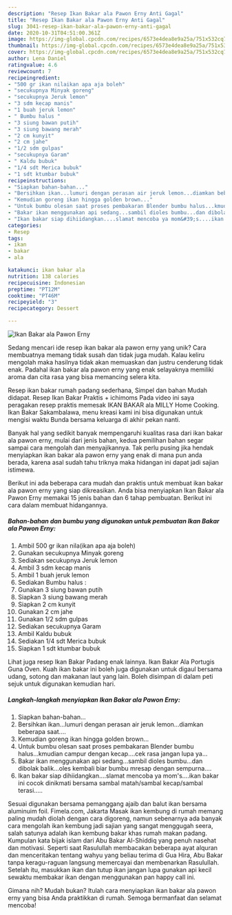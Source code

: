 ```yaml
---
description: "Resep Ikan Bakar ala Pawon Erny Anti Gagal"
title: "Resep Ikan Bakar ala Pawon Erny Anti Gagal"
slug: 3041-resep-ikan-bakar-ala-pawon-erny-anti-gagal
date: 2020-10-31T04:51:00.361Z
image: https://img-global.cpcdn.com/recipes/6573e4dea8e9a25a/751x532cq70/ikan-bakar-ala-pawon-erny-foto-resep-utama.jpg
thumbnail: https://img-global.cpcdn.com/recipes/6573e4dea8e9a25a/751x532cq70/ikan-bakar-ala-pawon-erny-foto-resep-utama.jpg
cover: https://img-global.cpcdn.com/recipes/6573e4dea8e9a25a/751x532cq70/ikan-bakar-ala-pawon-erny-foto-resep-utama.jpg
author: Lena Daniel
ratingvalue: 4.6
reviewcount: 7
recipeingredient:
- "500 gr ikan nilaikan apa aja boleh"
- "secukupnya Minyak goreng"
- "secukupnya Jeruk lemon"
- "3 sdm kecap manis"
- "1 buah jeruk lemon"
- " Bumbu halus "
- "3 siung bawan putih"
- "3 siung bawang merah"
- "2 cm kunyit"
- "2 cm jahe"
- "1/2 sdm gulpas"
- "secukupnya Garam"
- " Kaldu bubuk"
- "1/4 sdt Merica bubuk"
- "1 sdt ktumbar bubuk"
recipeinstructions:
- "Siapkan bahan-bahan..."
- "Bersihkan ikan...lumuri dengan perasan air jeruk lemon...diamkan beberapa saat...."
- "Kemudian goreng ikan hingga golden brown..."
- "Untuk bumbu olesan saat proses pembakaran Blender bumbu halus...kmudian campur dengan kecap....cek rasa jangan lupa ya..."
- "Bakar ikan menggunakan api sedang...sambil dioles bumbu...dan dibolak balik...oles kembali biar bumbu mresap dengan sempurna...."
- "Ikan bakar siap dihiidangkan....slamat mencoba ya mom&#39;s....ikan bakar ini cocok dinikmati bersama sambal matah/sambal kecap/sambal terasi....."
categories:
- Resep
tags:
- ikan
- bakar
- ala

katakunci: ikan bakar ala 
nutrition: 138 calories
recipecuisine: Indonesian
preptime: "PT12M"
cooktime: "PT46M"
recipeyield: "3"
recipecategory: Dessert

---
```



![Ikan Bakar ala Pawon Erny](https://img-global.cpcdn.com/recipes/6573e4dea8e9a25a/751x532cq70/ikan-bakar-ala-pawon-erny-foto-resep-utama.jpg)

Sedang mencari ide resep ikan bakar ala pawon erny yang unik? Cara membuatnya memang tidak susah dan tidak juga mudah. Kalau keliru mengolah maka hasilnya tidak akan memuaskan dan justru cenderung tidak enak. Padahal ikan bakar ala pawon erny yang enak selayaknya memiliki aroma dan cita rasa yang bisa memancing selera kita.

Resep ikan bakar rumah padang sederhana, Simpel dan bahan Mudah didapat. Resep Ikan Bakar Praktis + ichimoms Pada video ini saya peragakan resep praktis memesak IKAN BAKAR ala MILLY Home Cooking. Ikan Bakar Sakambalawa, menu kreasi kami ini bisa digunakan untuk mengisi waktu Bunda bersama keluarga di akhir pekan nanti.

Banyak hal yang sedikit banyak mempengaruhi kualitas rasa dari ikan bakar ala pawon erny, mulai dari jenis bahan, kedua pemilihan bahan segar sampai cara mengolah dan menyajikannya. Tak perlu pusing jika hendak menyiapkan ikan bakar ala pawon erny yang enak di mana pun anda berada, karena asal sudah tahu triknya maka hidangan ini dapat jadi sajian istimewa.


Berikut ini ada beberapa cara mudah dan praktis untuk membuat ikan bakar ala pawon erny yang siap dikreasikan. Anda bisa menyiapkan Ikan Bakar ala Pawon Erny memakai 15 jenis bahan dan 6 tahap pembuatan. Berikut ini cara dalam membuat hidangannya.

<!--inarticleads1-->

##### Bahan-bahan dan bumbu yang digunakan untuk pembuatan Ikan Bakar ala Pawon Erny:

1. Ambil 500 gr ikan nila(ikan apa aja boleh)
1. Gunakan secukupnya Minyak goreng
1. Sediakan secukupnya Jeruk lemon
1. Ambil 3 sdm kecap manis
1. Ambil 1 buah jeruk lemon
1. Sediakan  Bumbu halus :
1. Gunakan 3 siung bawan putih
1. Siapkan 3 siung bawang merah
1. Siapkan 2 cm kunyit
1. Gunakan 2 cm jahe
1. Gunakan 1/2 sdm gulpas
1. Sediakan secukupnya Garam
1. Ambil  Kaldu bubuk
1. Sediakan 1/4 sdt Merica bubuk
1. Siapkan 1 sdt ktumbar bubuk


Lihat juga resep Ikan Bakar Padang enak lainnya. Ikan Bakar Ala Portugis Guna Oven. Kuah ikan bakar ini boleh juga digunakan untuk digaul bersama udang, sotong dan makanan laut yang lain. Boleh disimpan di dalam peti sejuk untuk digunakan kemudian hari. 

<!--inarticleads2-->

##### Langkah-langkah menyiapkan Ikan Bakar ala Pawon Erny:

1. Siapkan bahan-bahan...
1. Bersihkan ikan...lumuri dengan perasan air jeruk lemon...diamkan beberapa saat....
1. Kemudian goreng ikan hingga golden brown...
1. Untuk bumbu olesan saat proses pembakaran Blender bumbu halus...kmudian campur dengan kecap....cek rasa jangan lupa ya...
1. Bakar ikan menggunakan api sedang...sambil dioles bumbu...dan dibolak balik...oles kembali biar bumbu mresap dengan sempurna....
1. Ikan bakar siap dihiidangkan....slamat mencoba ya mom&#39;s....ikan bakar ini cocok dinikmati bersama sambal matah/sambal kecap/sambal terasi.....


Sesuai digunakan bersama pemanggang ajaib dan balut ikan bersama aluminuim foil. Fimela.com, Jakarta Masak ikan kembung di rumah memang paling mudah diolah dengan cara digoreng, namun sebenarnya ada banyak cara mengolah ikan kembung jadi sajian yang sangat menggugah seera, salah satunya adalah ikan kembung bakar khas rumah makan padang. Kumpulan kata bijak islam dari Abu Bakar Al-Shiddiq yang penuh nasehat dan motivasi. Seperti saat Rasulullah membacakan beberapa ayat alquran dan menceritakan tentang wahyu yang beliau terima di Gua Hira, Abu Bakar tanpa keragu-raguan langsung memercayai dan membenarkan Rasulullah. Setelah itu, masukkan ikan dan tutup ikan jangan lupa gunakan api kecil sewaktu membakar ikan dengan menggunakan pan happy call ini. 

Gimana nih? Mudah bukan? Itulah cara menyiapkan ikan bakar ala pawon erny yang bisa Anda praktikkan di rumah. Semoga bermanfaat dan selamat mencoba!
